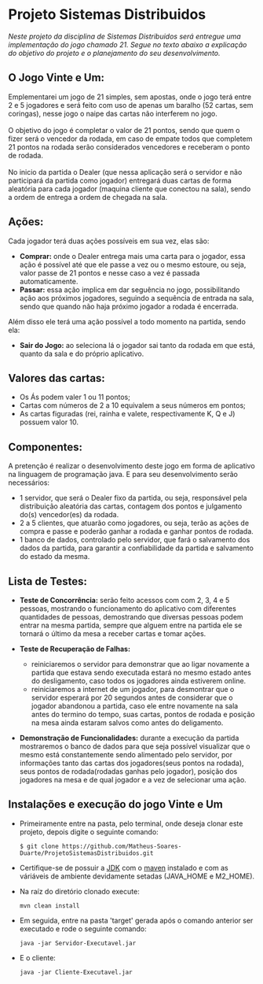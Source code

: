 # Projeto Sistemas Distribuidos
<i>Neste projeto da disciplina de Sistemas Distribuidos será entregue uma implementação do jogo chamado 21. Segue no texto abaixo a explicação do objetivo do projeto e o planejamento do seu desenvolvimento.</i>

## O Jogo Vinte e Um:
Emplementarei um jogo de 21 simples, sem apostas, onde o jogo terá entre 2 e 5 jogadores e será feito com uso de apenas um baralho (52 cartas, sem coringas), nesse jogo o naipe das cartas não interferem no jogo.<br><br>
O objetivo do jogo é completar o valor de 21 pontos, sendo que quem o fizer será o vencedor da rodada, em caso de empate todos que completem 21 pontos na rodada serão considerados vencedores e receberam o ponto de rodada.<br><br>
No inicio da partida o Dealer (que nessa aplicação será o servidor e não participará da partida como jogador) entregará duas cartas de forma aleatória para cada jogador (maquina cliente que conectou na sala), sendo a ordem de entrega a ordem de chegada na sala.

## Ações:
Cada jogador terá duas ações possíveis em sua vez, elas são:<br>
* <b>Comprar:</b> onde o Dealer entrega mais uma carta para o jogador, essa ação é possível até que ele passe a vez ou o mesmo estoure, ou seja, valor passe de 21 pontos e nesse caso a vez é passada automaticamente.<br>
* <b>Passar:</b> essa ação implica em dar seguência no jogo, possibilitando ação aos próximos jogadores, seguindo a sequência de entrada na sala, sendo que quando não haja próximo jogador a rodada é encerrada.<br>

Além disso ele terá uma ação possível a todo momento na partida, sendo ela:<br>
* <b>Sair do Jogo:</b> ao seleciona lá o jogador sai tanto da rodada em que está, quanto da sala e do próprio aplicativo.<br>

## Valores das cartas:
   * Os Ás podem valer 1 ou 11 pontos;<br>
   * Cartas com números de 2 a 10 equivalem a seus números em pontos;<br>
   * As cartas figuradas (rei, rainha e valete, respectivamente K, Q e J) possuem valor 10.<br>

## Componentes:
A pretenção é realizar o desenvolvimento deste jogo em forma de aplicativo na linguagem de programação java. E para seu desenvolvimento serão necessários:<br>
   * 1 servidor, que será o Dealer fixo da partida, ou seja, responsável pela distribuição aleatória das cartas, contagem dos pontos e julgamento do(s) vencedor(es) da rodada.<br>
   * 2 a 5 clientes, que atuarão como jogadores, ou seja, terão as ações de compra e passe e poderão ganhar a rodada e ganhar pontos de rodada.<br>
   * 1 banco de dados, controlado pelo servidor, que fará o salvamento dos dados da partida, para garantir a confiabilidade da partida e salvamento do estado da mesma.<br>

## Lista de Testes:<br>
* <b>Teste de Concorrência:</b> serão feito acessos com com 2, 3, 4 e 5 pessoas, mostrando o funcionamento do aplicativo com diferentes quantidades de pessoas, demostrando que diversas pessoas podem entrar na mesma partida, sempre que alguem entre na partida ele se tornará o último da mesa a receber cartas e tomar ações.<br>

* <b>Teste de Recuperação de Falhas:</b><br>
   * reiniciaremos o servidor para demonstrar que ao ligar novamente a partida que estava sendo executada estará no mesmo estado antes do desligamento, caso todos os jogadores ainda estiverem online.<br>
   * reiniciaremos a internet de um jogador, para desmontrar que o servidor esperará por 20 segundos antes de considerar que o jogador abandonou a partida, caso ele entre novamente na sala antes do termino do tempo, suas cartas, pontos de rodada e posição na mesa ainda estaram salvos como antes do deligamento.<br>

* <b>Demonstração de Funcionalidades:</b> durante a execução da partida mostraremos o banco de dados para que seja possível visualizar que o mesmo está constantemente sendo alimentado pelo servidor, por informações tanto das cartas dos jogadores(seus pontos na rodada), seus pontos de rodada(rodadas ganhas pelo jogador), posição dos jogadores na mesa e de qual jogador e a vez de selecionar uma ação.<br>

## Instalações e execução do jogo Vinte e Um

* Primeiramente entre na pasta, pelo terminal, onde deseja clonar este projeto, depois digite o seguinte comando:

    ```
    $ git clone https://github.com/Matheus-Soares-Duarte/ProjetoSistemasDistribuidos.git
    ```

* Certifique-se de possuir a [JDK](https://www.oracle.com/technetwork/java/javase/downloads/index.html) com o [maven](https://maven.apache.org/download.cgi) instalado e com as váriáveis de ambiente devidamente setadas (JAVA_HOME e M2_HOME).

* Na raíz do diretório clonado execute:

    ```
    mvn clean install
    ```

* Em seguida, entre na pasta 'target' gerada após o comando anterior ser executado e rode o seguinte comando:

    ```
    java -jar Servidor-Executavel.jar
    ```

* E o cliente:
    
    ```
    java -jar Cliente-Executavel.jar
    ```

